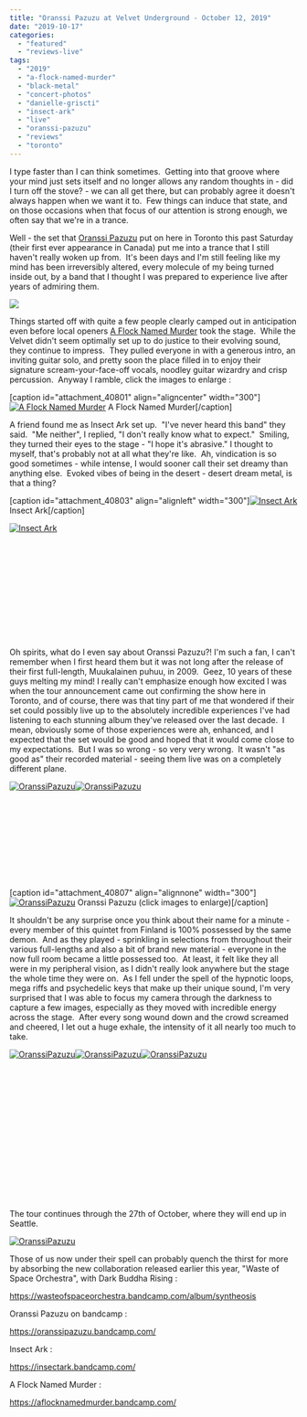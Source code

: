 ```yaml
---
title: "Oranssi Pazuzu at Velvet Underground - October 12, 2019"
date: "2019-10-17"
categories: 
  - "featured"
  - "reviews-live"
tags: 
  - "2019"
  - "a-flock-named-murder"
  - "black-metal"
  - "concert-photos"
  - "danielle-griscti"
  - "insect-ark"
  - "live"
  - "oranssi-pazuzu"
  - "reviews"
  - "toronto"
---
```


I type faster than I can think sometimes.  Getting into that groove where your mind just sets itself and no longer allows any random thoughts in - did I turn off the stove? - we can all get there, but can probably agree it doesn't always happen when we want it to.  Few things can induce that state, and on those occasions when that focus of our attention is strong enough, we often say that we're in a trance.

Well - the set that [Oranssi Pazuzu](https://oranssipazuzu.bandcamp.com/) put on here in Toronto this past Saturday (their first ever appearance in Canada) put me into a trance that I still haven't really woken up from.  It's been days and I'm still feeling like my mind has been irreversibly altered, every molecule of my being turned inside out, by a band that I thought I was prepared to experience live after years of admiring them.

[![](https://www.hellbound.ca/wp-content/uploads/2019/10/IMG_0598_Oct12_2019-300x200.jpg)](https://res.cloudinary.com/dy8mxogvn/image/upload/v1571345489/Hellbound/IMG_0598_Oct12_2019.jpg)

Things started off with quite a few people clearly camped out in anticipation even before local openers [A Flock Named Murder](https://aflocknamedmurder.bandcamp.com/) took the stage.  While the Velvet didn't seem optimally set up to do justice to their evolving sound, they continue to impress.  They pulled everyone in with a generous intro, an inviting guitar solo, and pretty soon the place filled in to enjoy their signature scream-your-face-off vocals, noodley guitar wizardry and crisp percussion.  Anyway I ramble, click the images to enlarge :

\[caption id="attachment\_40801" align="aligncenter" width="300"\][![A Flock Named Murder](https://www.hellbound.ca/wp-content/uploads/2019/10/IMG_0520_AFNM-300x200.jpg)](https://res.cloudinary.com/dy8mxogvn/image/upload/v1571345417/Hellbound/IMG_0520_AFNM.jpg) A Flock Named Murder\[/caption\]

A friend found me as Insect Ark set up.  "I've never heard this band" they said.  "Me neither", I replied, "I don't really know what to expect."  Smiling, they turned their eyes to the stage - "I hope it's abrasive." I thought to myself, that's probably not at all what they're like.  Ah, vindication is so good sometimes - while intense, I would sooner call their set dreamy than anything else.  Evoked vibes of being in the desert - desert dream metal, is that a thing?

\[caption id="attachment\_40803" align="alignleft" width="300"\][![Insect Ark](https://www.hellbound.ca/wp-content/uploads/2019/10/IMG_0539-2_Insect-Ark-300x200.jpg)](https://res.cloudinary.com/dy8mxogvn/image/upload/v1571345432/Hellbound/IMG_0539-2_Insect-Ark.jpg) Insect Ark\[/caption\]

[![Insect Ark](https://www.hellbound.ca/wp-content/uploads/2019/10/IMG_0533_InsectArk-300x200.jpg)](https://res.cloudinary.com/dy8mxogvn/image/upload/v1571345424/Hellbound/IMG_0533_InsectArk.jpg)

 

 

 

 

 

 

Oh spirits, what do I even say about Oranssi Pazuzu?! I'm such a fan, I can't remember when I first heard them but it was not long after the release of their first full-length, Muukalainen puhuu, in 2009.  Geez, 10 years of these guys melting my mind! I really can't emphasize enough how excited I was when the tour announcement came out confirming the show here in Toronto, and of course, there was that tiny part of me that wondered if their set could possibly live up to the absolutely incredible experiences I've had listening to each stunning album they've released over the last decade.  I mean, obviously some of those experiences were ah, enhanced, and I expected that the set would be good and hoped that it would come close to my expectations.  But I was so wrong - so very very wrong.  It wasn't "as good as" their recorded material - seeing them live was on a completely different plane.

[![OranssiPazuzu](https://www.hellbound.ca/wp-content/uploads/2019/10/IMG_0553_OranssiPazuzu-300x200.jpg)](https://res.cloudinary.com/dy8mxogvn/image/upload/v1571345436/Hellbound/IMG_0553_OranssiPazuzu.jpg)[![OranssiPazuzu](https://www.hellbound.ca/wp-content/uploads/2019/10/IMG_0555_OranssiPazuzu-300x200.jpg)](https://res.cloudinary.com/dy8mxogvn/image/upload/v1571345442/Hellbound/IMG_0555_OranssiPazuzu.jpg)

 

 

 

 

 

\[caption id="attachment\_40807" align="alignnone" width="300"\][![OranssiPazuzu](https://www.hellbound.ca/wp-content/uploads/2019/10/IMG_0561_OranssiPazuzu-300x200.jpg)](https://res.cloudinary.com/dy8mxogvn/image/upload/v1571345453/Hellbound/IMG_0561_OranssiPazuzu.jpg) Oranssi Pazuzu (click images to enlarge)\[/caption\]

It shouldn't be any surprise once you think about their name for a minute - every member of this quintet from Finland is 100% possessed by the same demon.  And as they played - sprinkling in selections from throughout their various full-lengths and also a bit of brand new material - everyone in the now full room became a little possessed too.  At least, it felt like they all were in my peripheral vision, as I didn't really look anywhere but the stage the whole time they were on.  As I fell under the spell of the hypnotic loops, mega riffs and psychedelic keys that make up their unique sound, I'm very surprised that I was able to focus my camera through the darkness to capture a few images, especially as they moved with incredible energy across the stage.  After every song wound down and the crowd screamed and cheered, I let out a huge exhale, the intensity of it all nearly too much to take.

[![OranssiPazuzu](https://www.hellbound.ca/wp-content/uploads/2019/10/IMG_0575_OranssiPazuzu-200x300.jpg)](https://hellbound.ca/wp-content/uploads/2019/10/IMG_0575_OranssiPazuzu.jpg)[![OranssiPazuzu](https://www.hellbound.ca/wp-content/uploads/2019/10/IMG_0585_OranssiPazuzu-200x300.jpg)](https://res.cloudinary.com/dy8mxogvn/image/upload/v1571345468/Hellbound/IMG_0585_OranssiPazuzu.jpg)[![OranssiPazuzu](https://www.hellbound.ca/wp-content/uploads/2019/10/IMG_0594_OranssiPazuzu-200x300.jpg)](https://res.cloudinary.com/dy8mxogvn/image/upload/v1571345474/Hellbound/IMG_0594_OranssiPazuzu.jpg)

 

 

 

 

 

 

 

 

The tour continues through the 27th of October, where they will end up in Seattle.

[![OranssiPazuzu](https://www.hellbound.ca/wp-content/uploads/2019/10/IMG_0597_OranssiPazuzu-300x200.jpg)](https://res.cloudinary.com/dy8mxogvn/image/upload/v1571345482/Hellbound/IMG_0597_OranssiPazuzu.jpg)

Those of us now under their spell can probably quench the thirst for more by absorbing the new collaboration released earlier this year, "Waste of Space Orchestra", with Dark Buddha Rising :

https://wasteofspaceorchestra.bandcamp.com/album/syntheosis

Oranssi Pazuzu on bandcamp :

https://oranssipazuzu.bandcamp.com/

Insect Ark :

https://insectark.bandcamp.com/

A Flock Named Murder :

https://aflocknamedmurder.bandcamp.com/
